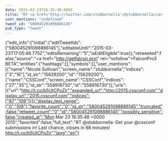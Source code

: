 ```yaml
---
date: 2015-03-23T16:35:48.000Z
title: "RT <a href='http://twitter.com/stubbornella'>@stubbornella</a>: Get your <a href='http://twitter.com/cssconf'>@cssconf</a> submissions in! Last chance, closes in 68 minutes! http://t.co/b5UtCPoZjr″"
user_mentions: "undefined"
tweet_id: "580045291098886145"
pub_type: "tweet"
---
```

{"edit_info":{"initial":{"editTweetIds":["580045291098886145"],"editableUntil":"2015-03-23T17:05:48.775Z","editsRemaining":"5","isEditEligible":true}},"retweeted":false,"source":"<a href=\"http://getfalcon.pro\" rel=\"nofollow\">FalconPro3 BETA</a>","entities":{"hashtags":[],"symbols":[],"user_mentions":[{"name":"Nicole Sullivan","screen_name":"stubbornella","indices":["3","16"],"id_str":"15629200","id":"15629200"},{"name":"CSSConf","screen_name":"CSSConf","indices":["27","35"],"id_str":"558916730","id":"558916730"}],"urls":[{"url":"http://t.co/b5UtCPoZjr","expanded_url":"http://2015.cssconf.com","display_url":"2015.cssconf.com","indices":["87","109"]}]},"display_text_range":["0","109"],"favorite_count":"0","id_str":"580045291098886145","truncated":false,"retweet_count":"0","id":"580045291098886145","possibly_sensitive":false,"created_at":"Mon Mar 23 16:35:48 +0000 2015","favorited":false,"full_text":"RT @stubbornella: Get your @cssconf submissions in! Last chance, closes in 68 minutes! http://t.co/b5UtCPoZjr","lang":"en"}
